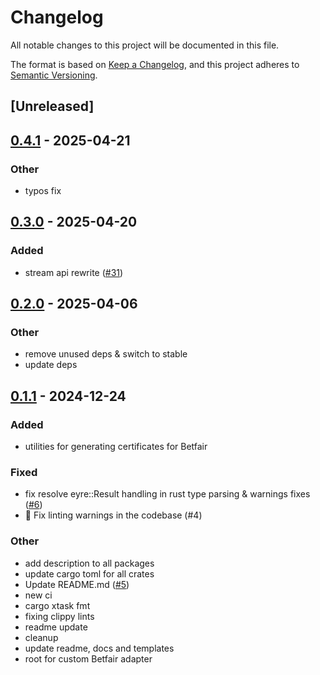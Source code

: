 # Changelog

All notable changes to this project will be documented in this file.

The format is based on [Keep a Changelog](https://keepachangelog.com/en/1.0.0/),
and this project adheres to [Semantic Versioning](https://semver.org/spec/v2.0.0.html).

## [Unreleased]

## [0.4.1](https://github.com/roberts-pumpurs/betfair-adapter-rs/compare/betfair-cert-gen-v0.4.0...betfair-cert-gen-v0.4.1) - 2025-04-21

### Other

- typos fix

## [0.3.0](https://github.com/roberts-pumpurs/betfair-adapter-rs/compare/betfair-cert-gen-v0.2.1...betfair-cert-gen-v0.3.0) - 2025-04-20

### Added

- stream api rewrite ([#31](https://github.com/roberts-pumpurs/betfair-adapter-rs/pull/31))

## [0.2.0](https://github.com/roberts-pumpurs/betfair-adapter-rs/compare/betfair-cert-gen-v0.1.2...betfair-cert-gen-v0.2.0) - 2025-04-06

### Other

- remove unused deps & switch to stable
- update deps

## [0.1.1](https://github.com/roberts-pumpurs/betfair-adapter-rs/compare/betfair-cert-gen-v0.1.0...betfair-cert-gen-v0.1.1) - 2024-12-24

### Added

- utilities for generating certificates for Betfair

### Fixed

- fix resolve eyre::Result handling in rust type parsing & warnings fixes ([#6](https://github.com/roberts-pumpurs/betfair-adapter-rs/pull/6))
- :construction: Fix linting warnings in the codebase (#4)

### Other

- add description to all packages
- update cargo toml for all crates
- Update README.md ([#5](https://github.com/roberts-pumpurs/betfair-adapter-rs/pull/5))
- new ci
- cargo xtask fmt
- fixing clippy lints
- readme update
- cleanup
- update readme, docs and templates
- root for custom Betfair adapter

